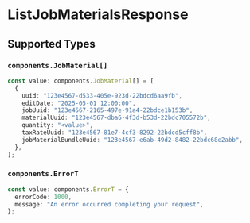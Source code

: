 # ListJobMaterialsResponse


## Supported Types

### `components.JobMaterial[]`

```typescript
const value: components.JobMaterial[] = [
  {
    uuid: "123e4567-d533-405e-923d-22bdcd6aa9fb",
    editDate: "2025-05-01 12:00:00",
    jobUuid: "123e4567-2165-497e-91a4-22bdce1b153b",
    materialUuid: "123e4567-dba6-4f3d-b53d-22bdc705572b",
    quantity: "<value>",
    taxRateUuid: "123e4567-81e7-4cf3-8292-22bdcd5cff8b",
    jobMaterialBundleUuid: "123e4567-e6ab-49d2-8482-22bdc68e2abb",
  },
];
```

### `components.ErrorT`

```typescript
const value: components.ErrorT = {
  errorCode: 1000,
  message: "An error occurred completing your request",
};
```

